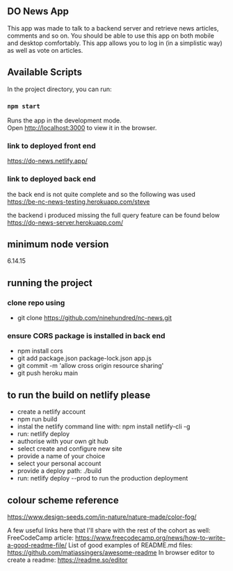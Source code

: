 ## DO News App
This app was made to talk to a backend server and retrieve news articles, comments and so on.
You should be able to use this app on both mobile and desktop comfortably. 
This app allows you to log in (in a simplistic way) as well as vote on articles.

## Available Scripts

In the project directory, you can run:

### `npm start`

Runs the app in the development mode.\
Open [http://localhost:3000](http://localhost:3000) to view it in the browser.

### link to deployed front end
https://do-news.netlify.app/

### link to deployed back end
the back end is not quite complete and so the following was used
https://be-nc-news-testing.herokuapp.com/steve

the backend i produced missing the full query feature can be found below
https://do-news-server.herokuapp.com/

## minimum node version
6.14.15

## running the project
### clone repo using
- git clone https://github.com/ninehundred/nc-news.git
### ensure CORS package is installed in back end
-  npm install cors
- git add package.json package-lock.json app.js
- git commit -m 'allow cross origin resource sharing'
- git push heroku main

## to run the build on netlify please 
- create a netlify account
- npm run build
- instal the netlify command line with: npm install netlify-cli -g
- run: netlify deploy
- authorise with your own git hub
- select create and configure new site
- provide a name of your choice
- select your personal account
- provide a deploy path: ./build
- run: netlify deploy --prod to run the production deployment

## colour scheme reference
https://www.design-seeds.com/in-nature/nature-made/color-fog/


A few useful links here that I'll share with the rest of the cohort as well:
FreeCodeCamp article: https://www.freecodecamp.org/news/how-to-write-a-good-readme-file/
List of good examples of README.md files: https://github.com/matiassingers/awesome-readme
In browser editor to create a readme: https://readme.so/editor










